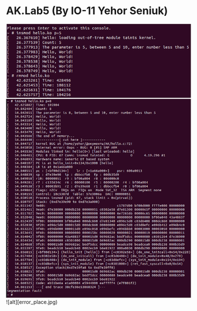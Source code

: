 # AK.Lab5 (By IO-11 Yehor Seniuk)
![alt](normal_workflow.jpg)
![alt](oops_message.jpg)
![alt][error_place.jpg)

